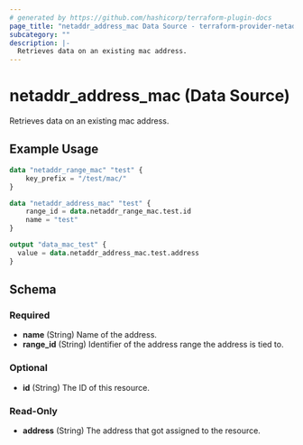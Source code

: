 ```yaml
---
# generated by https://github.com/hashicorp/terraform-plugin-docs
page_title: "netaddr_address_mac Data Source - terraform-provider-netaddr"
subcategory: ""
description: |-
  Retrieves data on an existing mac address.
---
```


# netaddr_address_mac (Data Source)

Retrieves data on an existing mac address.

## Example Usage

```terraform
data "netaddr_range_mac" "test" {
    key_prefix = "/test/mac/"
}

data "netaddr_address_mac" "test" {
    range_id = data.netaddr_range_mac.test.id
    name = "test"
}

output "data_mac_test" {
  value = data.netaddr_address_mac.test.address
}
```

<!-- schema generated by tfplugindocs -->
## Schema

### Required

- **name** (String) Name of the address.
- **range_id** (String) Identifier of the address range the address is tied to.

### Optional

- **id** (String) The ID of this resource.

### Read-Only

- **address** (String) The address that got assigned to the resource.


